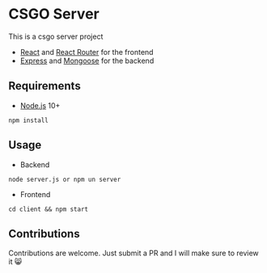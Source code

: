 # CSGO Server

This is a csgo server project
- [React](https://facebook.github.io/react/) and [React Router](https://reacttraining.com/react-router/) for the frontend
- [Express](http://expressjs.com/) and [Mongoose](http://mongoosejs.com/) for the backend


## Requirements

- [Node.js](https://nodejs.org/en/) 10+

```shell
npm install
```


## Usage

- Backend
```shell
node server.js or npm un server
```

- Frontend
```shell
cd client && npm start
```

## Contributions
Contributions are welcome. Just submit a PR and I will make sure to review it 😸
